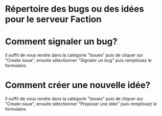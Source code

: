 # Répertoire des bugs ou des idées pour le serveur Faction

# Comment signaler un bug?

Il suffit de vous rendre dans la catégorie "Issues" puis de cliquer sur "Create issue", ensuite sélectionner "Signaler un bug" puis remplissez le formulaire.

# Comment créer une nouvelle idée?

Il suffit de vous rendre dans la catégorie "Issues" puis de cliquer sur "Create issue", ensuite sélectionner "Proposer une idée" puis remplissez le formulaire.
